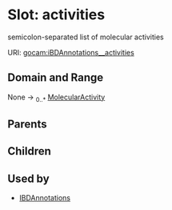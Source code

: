 
# Slot: activities


semicolon-separated list of molecular activities

URI: [gocam:iBDAnnotations__activities](http://w3id.org/ontogpt/gocam/iBDAnnotations__activities)


## Domain and Range

None &#8594;  <sub>0..\*</sub> [MolecularActivity](MolecularActivity.md)

## Parents


## Children


## Used by

 * [IBDAnnotations](IBDAnnotations.md)
